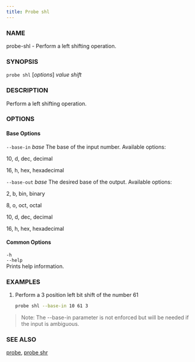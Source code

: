 ```yaml
---
title: Probe shl
---
```


### NAME

probe-shl - Perform a left shifting operation.

### SYNOPSIS

`probe shl` [*options*] _value_ _shift_

### DESCRIPTION

Perform a left shifting operation.

### OPTIONS

#### Base Options

`--base-in` _base_
The base of the input number. Available options:

10, d, dec, decimal

16, h, hex, hexadecimal

`--base-out` _base_
The desired base of the output. Available options:

2, b, bin, binary

8, o, oct, octal

10, d, dec, decimal

16, h, hex, hexadecimal

#### Common Options

`-h`  
`--help`  
Prints help information.

### EXAMPLES

1. Perform a 3 position left bit shift of the number 61
   ```sh
   probe shl --base-in 10 61 3
   ```

> Note: The --base-in parameter is not enforced but will be needed if the input is ambiguous.

### SEE ALSO

[probe](./probe.md), [probe shr](./probe-shr.md)
